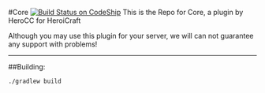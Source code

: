 #Core [![Build Status on CodeShip](https://img.shields.io/codeship/0e8eae70-6a51-0133-d9e6-62b058ef9788/master.svg?style=flat-square)](https://codeship.com/projects/114838)
This is the Repo for Core, a plugin by HeroCC for HeroiCraft

Although you may use this plugin for your server, we will can not guarantee any support with problems!

---

##Building:

    ./gradlew build
